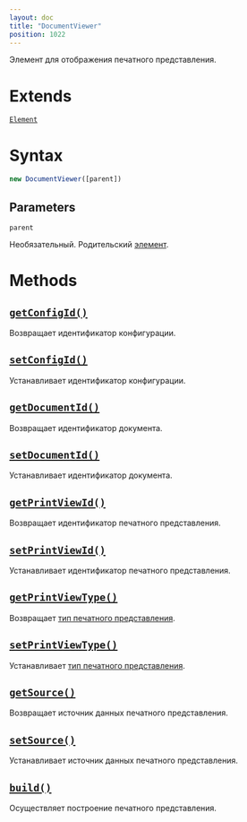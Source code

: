 ```yaml
---
layout: doc
title: "DocumentViewer"
position: 1022
---
```


Элемент для отображения печатного представления.

# Extends

[`Element`](../../KeyConcepts/Element/)

# Syntax

```js
new DocumentViewer([parent])
```

## Parameters

`parent`

Необязательный. Родительский [элемент](../../KeyConcepts/Element/).

# Methods

## [`getConfigId()`](DocumentViewer.getConfigId/)

Возвращает идентификатор конфигурации.

## [`setConfigId()`](DocumentViewer.setConfigId/)

Устанавливает идентификатор конфигурации.

## [`getDocumentId()`](DocumentViewer.getDocumentId/)

Возвращает идентификатор документа.

## [`setDocumentId()`](DocumentViewer.setDocumentId/)

Устанавливает идентификатор документа.

## [`getPrintViewId()`](DocumentViewer.getPrintViewId/)

Возвращает идентификатор печатного представления.

## [`setPrintViewId()`](DocumentViewer.setPrintViewId/)

Устанавливает идентификатор печатного представления.

## [`getPrintViewType()`](DocumentViewer.getPrintViewType/)

Возвращает [тип печатного представления](PrintViewType/).

## [`setPrintViewType()`](DocumentViewer.setPrintViewType/)

Устанавливает [тип печатного представления](PrintViewType/).

## [`getSource()`](DocumentViewer.getSource/)

Возвращает источник данных печатного представления.

## [`setSource()`](DocumentViewer.setSource/)

Устанавливает источник данных печатного представления.

## [`build()`](DocumentViewer.build/)

Осуществляет построение печатного представления.
